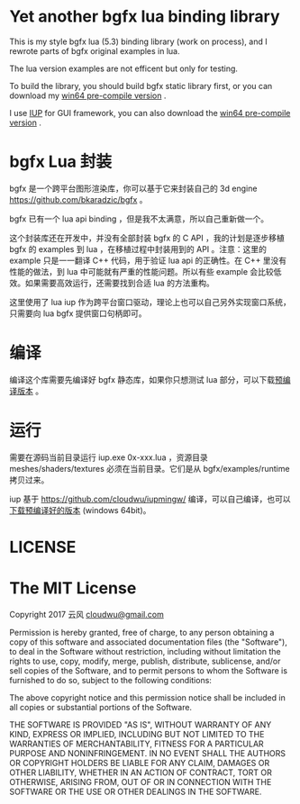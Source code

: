 Yet another bgfx lua binding library
=============

This is my style bgfx lua (5.3) binding library (work on process), and I rewrote parts of bgfx original examples in lua.

The lua version examples are not efficent but only for testing. 

To build the library, you should build bgfx static library first, or you can download my [win64 pre-compile version](https://github.com/cloudwu/lua-bgfx/releases) .

I use [IUP](http://webserver2.tecgraf.puc-rio.br/iup/) for GUI framework, you can also download the [win64 pre-compile version](https://github.com/cloudwu/lua-bgfx/releases/download/v0.1/iup.zip) .


bgfx Lua 封装
=============

bgfx 是一个跨平台图形渲染库，你可以基于它来封装自己的 3d engine https://github.com/bkaradzic/bgfx 。

bgfx 已有一个 lua api binding ，但是我不太满意，所以自己重新做一个。

这个封装库还在开发中，并没有全部封装 bgfx 的 C API ，我的计划是逐步移植 bgfx 的 examples 到 lua ，在移植过程中封装用到的 API 。注意：这里的 example 只是一一翻译 C++ 代码，用于验证 lua api 的正确性。在 C++ 里没有性能的做法，到 lua 中可能就有严重的性能问题。所以有些 example 会比较低效。如果需要高效运行，还需要找到合适 lua 的方法重构。

这里使用了 lua iup 作为跨平台窗口驱动，理论上也可以自己另外实现窗口系统，只需要向 lua bgfx 提供窗口句柄即可。


编译
=====

编译这个库需要先编译好 bgfx 静态库，如果你只想测试 lua 部分，可以下载[预编译版本](https://github.com/cloudwu/lua-bgfx/releases) 。

运行
=====

需要在源码当前目录运行 iup.exe 0x-xxx.lua ，资源目录 meshes/shaders/textures 必须在当前目录。它们是从 bgfx/examples/runtime 拷贝过来。

iup 基于 https://github.com/cloudwu/iupmingw/ 编译，可以自己编译，也可以 [下载预编译好的版本](https://github.com/cloudwu/lua-bgfx/releases/download/v0.1/iup.zip) (windows 64bit)。

LICENSE
=====

The MIT License
=====

Copyright 2017 云风 cloudwu@gmail.com

Permission is hereby granted, free of charge, to any person obtaining a copy of this software and associated documentation files (the "Software"), to deal in the Software without restriction, including without limitation the rights to use, copy, modify, merge, publish, distribute, sublicense, and/or sell copies of the Software, and to permit persons to whom the Software is furnished to do so, subject to the following conditions:

The above copyright notice and this permission notice shall be included in all copies or substantial portions of the Software.

THE SOFTWARE IS PROVIDED "AS IS", WITHOUT WARRANTY OF ANY KIND, EXPRESS OR IMPLIED, INCLUDING BUT NOT LIMITED TO THE WARRANTIES OF MERCHANTABILITY, FITNESS FOR A PARTICULAR PURPOSE AND NONINFRINGEMENT. IN NO EVENT SHALL THE AUTHORS OR COPYRIGHT HOLDERS BE LIABLE FOR ANY CLAIM, DAMAGES OR OTHER LIABILITY, WHETHER IN AN ACTION OF CONTRACT, TORT OR OTHERWISE, ARISING FROM, OUT OF OR IN CONNECTION WITH THE SOFTWARE OR THE USE OR OTHER DEALINGS IN THE SOFTWARE.
